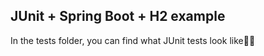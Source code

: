 <h2>JUnit + Spring Boot + H2 example</h2>

In the tests folder, you can find what JUnit tests look like👨‍💻
